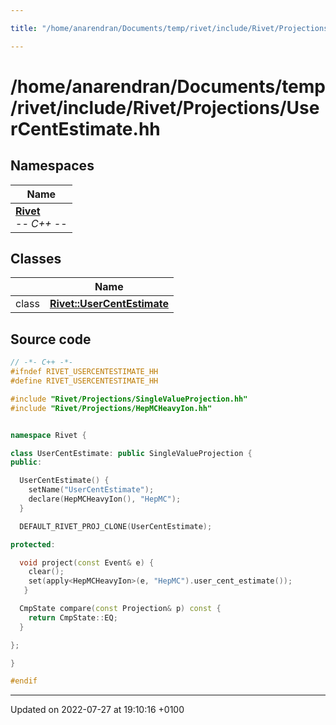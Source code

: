 ```yaml
---

title: "/home/anarendran/Documents/temp/rivet/include/Rivet/Projections/UserCentEstimate.hh"

---
```


# /home/anarendran/Documents/temp/rivet/include/Rivet/Projections/UserCentEstimate.hh



## Namespaces

| Name           |
| -------------- |
| **[Rivet](http://example.org/namespaces/namespacerivet/)** <br>-*- C++ -*-  |

## Classes

|                | Name           |
| -------------- | -------------- |
| class | **[Rivet::UserCentEstimate](http://example.org/classes/classrivet_1_1usercentestimate/)**  |




## Source code

```cpp
// -*- C++ -*-
#ifndef RIVET_USERCENTESTIMATE_HH
#define RIVET_USERCENTESTIMATE_HH

#include "Rivet/Projections/SingleValueProjection.hh"
#include "Rivet/Projections/HepMCHeavyIon.hh"


namespace Rivet {

class UserCentEstimate: public SingleValueProjection {
public:

  UserCentEstimate() {
    setName("UserCentEstimate");
    declare(HepMCHeavyIon(), "HepMC");
  }

  DEFAULT_RIVET_PROJ_CLONE(UserCentEstimate);

protected:

  void project(const Event& e) {
    clear();
    set(apply<HepMCHeavyIon>(e, "HepMC").user_cent_estimate());
   }

  CmpState compare(const Projection& p) const {
    return CmpState::EQ;
  }

};

}

#endif
```


-------------------------------

Updated on 2022-07-27 at 19:10:16 +0100
